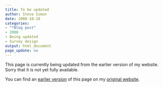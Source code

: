 ```yaml
---
title: To be updated
author: Steve Simon
date: 2008-10-28
categories:
- "*Blog post"
- 2008
- Being updated
- Survey design
output: html_document
page_update: no
---
```


This page is currently being updated from the earlier version of my website. Sorry that it is not yet fully available.

<!---More--->


You can find an [earlier version][sim1] of this page on my [original website][sim2].

[sim1]: http://www.pmean.com/08/PlanSurvey.html
[sim2]: http://www.pmean.com/original_site.html
